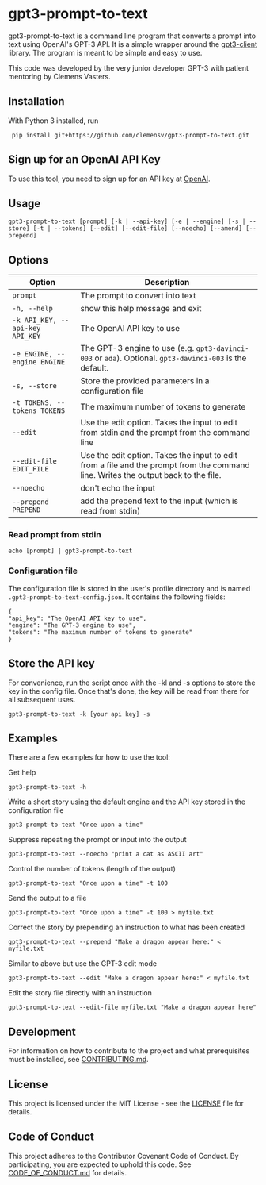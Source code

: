 # gpt3-prompt-to-text

gpt3-prompt-to-text is a command line program that converts a prompt into text using OpenAI's GPT-3 API. It is a simple wrapper around the [gpt3-client](https://github.com/openai/gpt-3-client) library. The program is meant to be simple and easy to use.

This code was developed by the very junior developer GPT-3 with patient mentoring by Clemens Vasters.

## Installation

With Python 3 installed, run

```
 pip install git+https://github.com/clemensv/gpt3-prompt-to-text.git
```

## Sign up for an OpenAI API Key

To use this tool, you need to sign up for an API key at [OpenAI](https://beta.openai.com/).

## Usage

```
gpt3-prompt-to-text [prompt] [-k | --api-key] [-e | --engine] [-s | --store] [-t | --tokens] [--edit] [--edit-file] [--noecho] [--amend] [--prepend]
```

## Options

| Option | Description |
| --- | --- |
| `prompt` | The prompt to convert into text |
| `-h, --help` | show this help message and exit |
| `-k API_KEY, --api-key API_KEY` | The OpenAI API key to use |
| `-e ENGINE, --engine ENGINE` | The GPT-3 engine to use (e.g. `gpt3-davinci-003` or `ada`). Optional. `gpt3-davinci-003` is the default. |
| `-s, --store` | Store the provided parameters in a configuration file |
| `-t TOKENS, --tokens TOKENS` | The maximum number of tokens to generate |
| `--edit` | Use the edit option. Takes the input to edit from stdin and the prompt from the command line |
| `--edit-file EDIT_FILE` | Use the edit option. Takes the input to edit from a file and the prompt from the command line. Writes the output back to the file. |
| `--noecho` | don't echo the input |
| `--prepend PREPEND` | add the prepend text to the input (which is read from stdin) |

### Read prompt from stdin

```
echo [prompt] | gpt3-prompt-to-text
```

### Configuration file

The configuration file is stored in the user's profile directory and is named `.gpt3-prompt-to-text-config.json`. It contains the following fields:

```
{
"api_key": "The OpenAI API key to use",
"engine": "The GPT-3 engine to use",
"tokens": "The maximum number of tokens to generate"
}
```

## Store the API key

For convenience, run the script once with the -kl and -s options to store the key in the config file. Once that's done, the key will be read from there for all subsequent uses. 

```
gpt3-prompt-to-text -k [your api key] -s
```

## Examples

There are a few examples for how to use the tool:

Get help

```
gpt3-prompt-to-text -h
```

Write a short story using the default engine and the API key stored in the configuration file

```
gpt3-prompt-to-text "Once upon a time"
```

Suppress repeating the prompt or input into the output

```
gpt3-prompt-to-text --noecho "print a cat as ASCII art"
```

Control the number of tokens (length of the output)

```
gpt3-prompt-to-text "Once upon a time" -t 100
```

Send the output to a file

```
gpt3-prompt-to-text "Once upon a time" -t 100 > myfile.txt
```

Correct the story by prepending an instruction to what has been created

```
gpt3-prompt-to-text --prepend "Make a dragon appear here:" < myfile.txt
```

Similar to above but use the GPT-3 edit mode

```
gpt3-prompt-to-text --edit "Make a dragon appear here:" < myfile.txt
```

Edit the story file directly with an instruction

```
gpt3-prompt-to-text --edit-file myfile.txt "Make a dragon appear here"
```

## Development

For information on how to contribute to the project and what prerequisites must be installed, see [CONTRIBUTING.md](CONTRIBUTING.md).

## License

This project is licensed under the MIT License - see the [LICENSE](LICENSE) file for details.

## Code of Conduct

This project adheres to the Contributor Covenant Code of Conduct. By participating, you are expected to uphold this code. See [CODE_OF_CONDUCT.md](CODE_OF_CONDUCT.md) for details.
